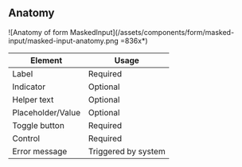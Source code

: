 ## Anatomy

<!-- image then table -->
![Anatomy of form MaskedInput](/assets/components/form/masked-input/masked-input-anatomy.png =836x*)

<!-- this is just an example, refer to other components to see how to fill this table -->
| Element          | Usage                                           |
|------------------|-------------------------------------------------|
| Label             | Required                                       |
| Indicator         | Optional                                       |
| Helper text       | Optional                                       |
| Placeholder/Value | Optional                                       |
| Toggle button     | Required                                       |
| Control           | Required                                       |
| Error message     | Triggered by system                            |